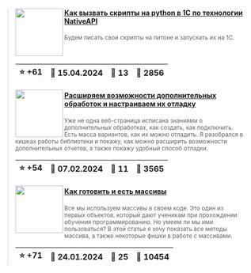 ﻿<div id="infostart_posts">


> <img src="https://infostart.ru/upload/iblock/a57/a5707e0bb8184dcb38fdc6d97ef07689.png?07b4beda-a08f-4cfe-b0f9-d8c193dda404" width="96" align="left"> 
> <h4 style="color: white;"><a href="https://infostart.ru/1c/articles/2072990/">Как вызвать скрипты на python в 1С по технологии NativeAPI</a></h4>
> <small>Будем писать свои скрипты на питоне и запускать их на 1С.</small>  
> <br clear="left">
>
> | :star: +61 |  :calendar: 15.04.2024 |  :speech_balloon: 13 |  :eyes: 2856 |
>  |-|-|-|-|  
> <img src="https://infostart.ru/upload/iblock/056/056c40a7b7466e0f727a911732ddb6c5.jpg?d09ec2d3-e01b-4772-a6de-90afe1df285b" width="96" align="left"> 
> <h4 style="color: white;"><a href="https://infostart.ru/1c/articles/2035802/">Расширяем возможности дополнительных обработок и настраиваем их отладку</a></h4>
> <small>Уже не одна веб-страница исписана знаниями о дополнительных обработках, как создать, как подключить. Есть масса вариантов, как их можно отладить. Я разобрался в кишках работы библиотеки и покажу, как можно расширить возможности дополнительных отчетов, а также покажу удобный способ отладки.</small>  
> <br clear="left">
>
> | :star: +54 |  :calendar: 07.02.2024 |  :speech_balloon: 11 |  :eyes: 3565 |
>  |-|-|-|-|  
> <img src="https://infostart.ru/upload/iblock/af5/af58a047a7b2538d0a8411a127634cec.jpg?d5180b38-ce11-464b-9bb5-3cbee446c3a6" width="96" align="left"> 
> <h4 style="color: white;"><a href="https://infostart.ru/1c/articles/2024388/">Как готовить и есть массивы</a></h4>
> <small>Все мы используем массивы в своем коде. Это один из первых объектов, который дают ученикам при прохождении обучения программированию. Но умеем ли мы ими пользоваться? В этой статье я хочу показать все методы массива, а также некоторые фишки в работе с массивами.</small>  
> <br clear="left">
>
> | :star: +71 |  :calendar: 24.01.2024 |  :speech_balloon: 25 |  :eyes: 10454 |
>  |-|-|-|-|  
</div>
